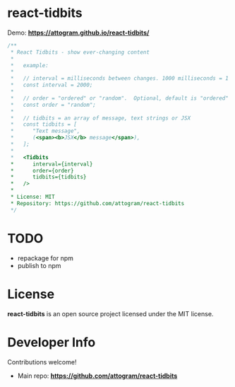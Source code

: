 # react-tidbits

Demo: **<https://attogram.github.io/react-tidbits/>**

```javascript
/**
 * React Tidbits - show ever-changing content
 *
 *   example:
 *
 *   // interval = milliseconds between changes. 1000 milliseconds = 1 second
 *   const interval = 2000;
 *
 *   // order = "ordered" or "random".  Optional, default is "ordered"
 *   const order = "random";
 *
 *   // tidbits = an array of message, text strings or JSX
 *   const tidbits = [
 *      "Text message",
 *      (<span><b>JSX</b> message</span>),
 *   ];
 *
 *   <Tidbits
 *      interval={interval}
 *      order={order}
 *      tidbits={tidbits}
 *   />
 *
 * License: MIT
 * Repository: https://github.com/attogram/react-tidbits
 */
```

# TODO

* repackage for npm
* publish to npm

# License

**react-tidbits** is an open source project licensed under the MIT license.

# Developer Info

Contributions welcome!

* Main repo: **<https://github.com/attogram/react-tidbits>**
